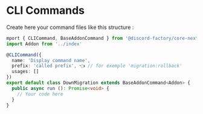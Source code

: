 # CLI Commands

Create here your command files like this structure :
```ts
mport { CLICommand, BaseAddonCommand } from '@discord-factory/core-next'
import Addon from '../index'

@CLICommand({
  name: 'Display command name',
  prefix: 'called prefix', 👈 // for exemple 'migration:rollback'
  usages: []
})
export default class DownMigration extends BaseAddonCommand<Addon> {
  public async run (): Promise<void> {
    // Your code here
  }
}
```